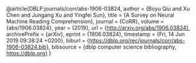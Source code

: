 @article{DBLP:journals/corr/abs-1906-03824,
  author    = {Boyu Qiu and
               Xu Chen and
               Jungang Xu and
               Yingfei Sun},
  title     = {A Survey on Neural Machine Reading Comprehension},
  journal   = {CoRR},
  volume    = {abs/1906.03824},
  year      = {2019},
  url       = {http://arxiv.org/abs/1906.03824},
  archivePrefix = {arXiv},
  eprint    = {1906.03824},
  timestamp = {Fri, 14 Jun 2019 09:38:24 +0200},
  biburl    = {https://dblp.org/rec/journals/corr/abs-1906-03824.bib},
  bibsource = {dblp computer science bibliography, https://dblp.org}
}